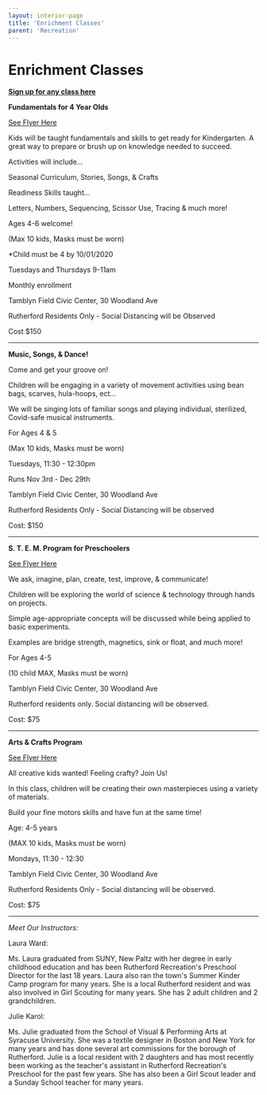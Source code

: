 ```yaml
---
layout: interior-page
title: 'Enrichment Classes'
parent: 'Recreation'
---
```


# Enrichment Classes

[**Sign up for any class here**](https://register.communitypass.net/reg/index.cfm)

**Fundamentals for 4 Year Olds**

[See Flyer Here](https://storage.googleapis.com/static.rutherford-nj.com/recreation/winter-2020-21/FundamentalsFor4YearsOlds.pdf)

Kids will be taught fundamentals and skills to get ready for Kindergarten. A great way to prepare or brush up on knowledge needed to succeed.

Activities will include...

Seasonal Curriculum, Stories, Songs, & Crafts

Readiness Skills taught...

Letters, Numbers, Sequencing, Scissor Use, Tracing & much more!


Ages 4-6 welcome!

(Max 10 kids, Masks must be worn)

*Child must be 4 by 10/01/2020 

Tuesdays and Thursdays 9-11am


Monthly enrollment

Tamblyn Field Civic Center, 30 Woodland Ave 

Rutherford Residents Only - Social Distancing will be Observed

Cost $150

---
 

**Music, Songs, & Dance!**


Come and get your groove on!

Children will be engaging in a variety of movement activities using bean bags, scarves, hula-hoops, ect...

We will be singing lots of familiar songs and playing individual, sterilized, Covid-safe musical instruments.


For Ages 4 & 5

(Max 10 kids, Masks must be worn)

Tuesdays, 11:30 - 12:30pm

Runs Nov 3rd - Dec 29th
 
Tamblyn Field Civic Center, 30 Woodland Ave
 
Rutherford Residents Only - Social Distancing will be observed


Cost: $150

---
 

**S. T. E. M. Program for Preschoolers**


[See Flyer Here](https://storage.googleapis.com/static.rutherford-nj.com/recreation/winter-2020-21/STEM.pdf)

We ask, imagine, plan, create, test, improve, & communicate! 

Children will be exploring the world of science & technology through hands on projects.

Simple age-appropriate concepts will be discussed while being applied to basic experiments.

Examples are bridge strength, magnetics, sink or float, and much more!


For Ages 4-5

(10 child MAX, Masks must be worn)


Tamblyn Field Civic Center, 30 Woodland Ave



Rutherford residents only. Social distancing will be observed.

 

Cost: $75

---
 

**Arts & Crafts Program**
 
[See Flyer Here](https://storage.googleapis.com/static.rutherford-nj.com/recreation/winter-2020-21/ArtsandCrafts.pdf)

All creative kids wanted! Feeling crafty? Join Us!

In this class, children will be creating their own masterpieces using a variety of materials.

Build your fine motors skills and have fun at the same time!


Age:  4-5 years

(MAX 10 kids, Masks must be worn)
 

Mondays, 11:30 - 12:30


Tamblyn Field Civic Center, 30 Woodland Ave


Rutherford Residents Only - Social distancing will be observed.

Cost: $75

---
 

*Meet Our Instructors:*

Laura Ward:

Ms. Laura graduated from SUNY, New Paltz with her degree in early childhood education and has been Rutherford Recreation's Preschool Director for the last 18 years. Laura also ran the town's Summer Kinder Camp program for many years. She is a local Rutherford resident and was also involved in Girl Scouting for many years. She has 2 adult children and 2 grandchildren.


Julie Karol:

 Ms. Julie graduated from the School of Visual & Performing Arts at Syracuse University. She was a textile designer in Boston and New York for many years and has done several art commissions for the borough of Rutherford. Julie is a local resident with 2 daughters and has most recently been working as the teacher's assistant in Rutherford Recreation's Preschool for the past few years. She has also been a Girl Scout leader and a Sunday School teacher for many years. 
